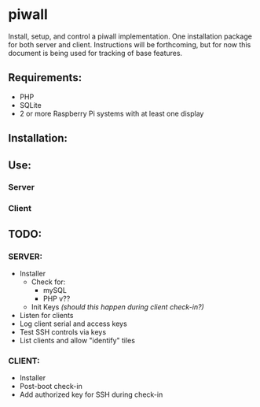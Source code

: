 # piwall

Install, setup, and control a piwall implementation. One installation package for both server and client. Instructions will be forthcoming, but for now this document is being used for tracking of base features.

## Requirements:

* PHP
* SQLite
* 2 or more Raspberry Pi systems with at least one display

## Installation:

## Use:

### **Server**

### **Client**

## **TODO:**

### SERVER:
* Installer
    * Check for: 
        * mySQL
        * PHP v??
    * Init Keys *(should this happen during client check-in?)*
* Listen for clients
* Log client serial and access keys
* Test SSH controls via keys
* List clients and allow "identify" tiles

### CLIENT: 
* Installer
* Post-boot check-in
* Add authorized key for SSH during check-in
